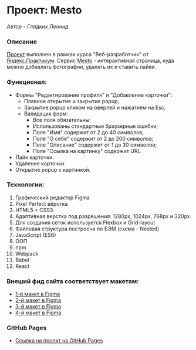 # Проект: Mesto
*Автор - Гладких Леонид*

### Описание
[Проект](https://leo-gladkikh-2020.github.io/mesto/) выполнен в рамках курса "Веб-разработчик" от [Яндекс.Практикум](https://practicum.yandex.ru/).
Сервис [Mesto](https://leo-gladkikh-2020.github.io/mesto/) - интерактивная страница, куда можно добавлять фотографии, удалять их и ставить лайки.

### Функционал:

- Формы "Редактирование профиля" и "Добавление карточки":
  - Плавное открытие и закрытие popup;
  - Закрытие popup кликом на оверлей и нажатием на Esc;
  - Валидация форм:
    - Все поля обязательны;
    - Использованы стандартные браузерные ошибки;
    - Поле "Имя" содержит от 2 до 40 символов;
    - Поле "О себе" содержит от 2 до 200 символов;
    - Поле "Описание" содержит от 1 до 30 символов;
    - Поле "Ссылка на картинку" содержит URL.
- Лайк карточки.
- Удаление карточки.
- Открытие popup с картинкой.

### Технологии:
1. Графический редактор Figma
2. Pixel Perfect вёрстка
3. HTML5 + CSS3
4. Адаптивная верстка под разрешения: 1280px, 1024px, 768px и 320px
5. Для создания сеток используется Flexbox и Grid-layout
6. Файловая структура построена по БЭМ (схема - Nested)
7. JavaScript (ES6)
8. ООП
9. npm
10. Webpack
11. Babel
12. React

### Внеший фид сайта соответствует макетам:
* [1-й макет в Figma](https://www.figma.com/file/2cn9N9jSkmxD84oJik7xL7/JavaScript.-Sprint-4?node-id=0%3A1)
* [2-й макет в Figma](https://www.figma.com/file/bjyvbKKJN2naO0ucURl2Z0/JavaScript.-Sprint-5?node-id=0%3A1)
* [3-й макет в Figma](https://www.figma.com/file/kRVLKwYG3d1HGLvh7JFWRT/JavaScript.-Sprint-6?node-id=0%3A1)
* [4-й макет в Figma](https://www.figma.com/file/PSdQFRHoxXJFs2FH8IXViF/JavaScript-9-sprint?node-id=0%3A1)

### GitHub Pages
* [Ссылка на проект на GitHub Pages](https://leo-gladkikh-2020.github.io/mesto/)